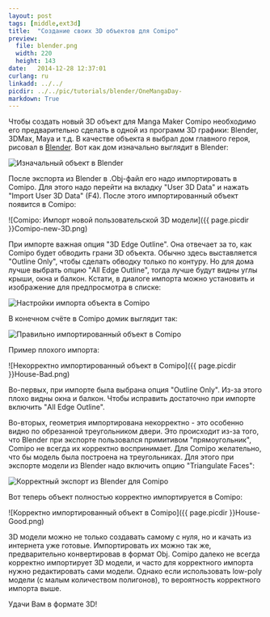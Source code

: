 ```yaml
---
layout: post
tags: [middle,ext3d]
title:  "Создание своих 3D объектов для Comipo"
preview: 
  file: blender.png
  width: 220
  height: 143
date:   2014-12-28 12:37:01
curlang: ru
linkadd: ../../
picdir: ../../pic/tutorials/blender/OneMangaDay-
markdown: True
---
```


Чтобы создать новый 3D объект для Manga Maker Comipo необходимо его предварительно сделать в одной из программ 3D графики: Blender, 3DMax, Maya и т.д. В качестве объекта я выбрал дом главного героя, рисовал в <a href="http://www.blender.org/" target="_blank">Blender</a>. Вот как дом изначально выглядит в Blender:

<img src="{{ page.picdir }}Blender-init-object.png" alt="Изначальный объект в Blender" class="imgshad">

После экспорта из Blender в .Obj-файл его надо импортировать в Comipo. Для этого надо перейти на вкладку "User 3D Data" и нажать "Import User 3D Data" (F4). После этого импортированный объект появится в Comipo:

![Comipo: Импорт новой пользовательской 3D модели]({{ page.picdir }}Comipo-new-3D.png)

При импорте важная опция "3D Edge Outline". Она отвечает за то, как Comipo будет обводить грани 3D объекта. Обычно здесь выставляется "Outline Only", чтобы сделать обводку только по контуру. Но для дома лучше выбрать опцию "All Edge Outline", тогда лучше будут видны углы крыши, окна и балкон. Кстати, в диалоге импорта можно установить и изображение для предпросмотра в списке:

<img src="{{ page.picdir }}Comipo-thumbnail.png" alt="Настройки импорта объекта в Comipo" class="imgshad">

В конечном счёте в Comipo домик выглядит так:

<img src="{{ page.picdir }}Comipo-3D-result.png" alt="Правильно импортированный объект в Comipo" class="imgshad">

Пример плохого импорта:

![Некорректно импортированный объект в Comipo]({{ page.picdir }}House-Bad.png)

Во-первых, при импорте была выбрана опция "Outline Only". Из-за этого плохо видны окна и балкон. Чтобы исправить достаточно при импорте включить "All Edge Outline".

Во-вторых, геометрия импортирована некорректно - это особенно видно по обрезанной треугольником двери. Это происходит из-за того, что Blender при экспорте пользовался примитивом "прямоугольник", Comipo не всегда их корректно воспринимает. Для Comipo желательно, что бы модель была построена на треугольниках. Для этого при экспорте модели из Blender надо включить опцию "Triangulate Faces":

<img src="{{ page.picdir }}Blender-export.png" alt="Корректный экспорт из Blender для Comipo" class="imgshad">

Вот теперь объект полностью корректно импортируется в Comipo:

![Корректно импортированный объект в Comipo]({{ page.picdir }}House-Good.png)

3D модели можно не только создавать самому с нуля, но и качать из интернета уже готовые. Импортировать их можно так же, предварительно конвертировав в формат Obj. Comipo далеко не всегда корректно импортирует 3D модели, и часто для корректного импорта нужно редактировать сами модели. Однако если использовать low-poly модели (с малым количеством полигонов), то вероятность корректного импорта выше.

Удачи Вам в формате 3D!

